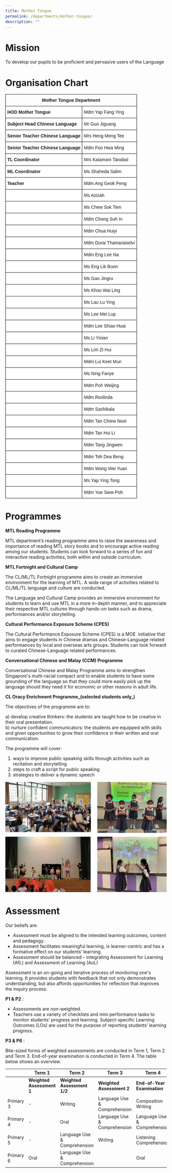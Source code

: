 ```yaml
---
title: Mother Tongue
permalink: /departments/mother-tongue/
description: ""
---
```

# **Mission**
To develop our pupils to be proficient and pervasive users of the Language

# Organisation Chart

<style type="text/css">
.tg  {border-collapse:collapse;border-spacing:0;}
.tg td{border-color:black;border-style:solid;border-width:1px;font-family:Arial, sans-serif;font-size:14px;
  overflow:hidden;padding:10px 5px;word-break:normal;}
.tg th{border-color:black;border-style:solid;border-width:1px;font-family:Arial, sans-serif;font-size:14px;
  font-weight:normal;overflow:hidden;padding:10px 5px;word-break:normal;}
.tg .tg-baqh{text-align:center;vertical-align:top}
.tg .tg-dgl5{background-color:#FFF;font-weight:bold;text-align:left;vertical-align:top}
.tg .tg-ktyi{background-color:#FFF;text-align:left;vertical-align:top}
</style>
<table class="tg">
<thead>
  <tr>
    <th class="tg-baqh" colspan="2"><span style="font-weight:bold">Mother Tongue Department</span></th>
  </tr>
</thead>
<tbody>
  <tr>
    <td class="tg-dgl5">HOD Mother Tongue</td>
    <td class="tg-ktyi">Mdm Yap Fang Ying</td>
  </tr>
	<tr>
    <td class="tg-dgl5">Subject Head Chinese Language</td>
    <td class="tg-ktyi">Mr Guo Jiguang</td>
  </tr>
  <tr>
    <td class="tg-dgl5">Senior Teacher Chinese Language</td>
    <td class="tg-ktyi">Mrs Heng Meng Tee</td>
  </tr>
  <tr>
    <td class="tg-dgl5">Senior Teacher Chinese Language</td>
    <td class="tg-ktyi">Mdm Foo Hwa Ming</td>
  </tr>
  <tr>
    <td class="tg-dgl5">TL Coordinator</td>
    <td class="tg-ktyi">Mrs Kalamani Tanabal</td>
  </tr>
  <tr>
    <td class="tg-dgl5">ML Coordinator</td>
    <td class="tg-ktyi">Ms Shaheda Salim</td>
  </tr>
  <tr>
    <td class="tg-dgl5">Teacher </td>
    <td class="tg-ktyi">Mdm Ang Geok Peng</td>
  </tr>
  <tr>
    <td class="tg-ktyi"> </td>
    <td class="tg-ktyi">Ms Azizah</td>
  </tr>
  <tr>
    <td class="tg-ktyi"> </td>
    <td class="tg-ktyi">Ms Chew Sok Tien</td>
  </tr>
  <tr>
    <td class="tg-ktyi"> </td>
    <td class="tg-ktyi">Mdm Chong Suh In</td>
  </tr>
  <tr>
    <td class="tg-ktyi"> </td>
    <td class="tg-ktyi">Mdm Chua Huiyi</td>
  </tr>
  <tr>
    <td class="tg-ktyi"> </td>
    <td class="tg-ktyi">Mdm Durai Thamaraiselvi </td>
  </tr>
  <tr>
    <td class="tg-ktyi"> </td>
    <td class="tg-ktyi">Mdm Eng Lee Na</td>
  </tr>
  <tr>
    <td class="tg-ktyi"> </td>
    <td class="tg-ktyi">Ms Eng Lik Boon</td>
  </tr>
	  <tr>
    <td class="tg-ktyi"> </td>
    <td class="tg-ktyi">Ms Gao Jingru</td>
  </tr>
  <tr>
    <td class="tg-ktyi"> </td>
    <td class="tg-ktyi">Ms Khoo Wai Ling</td>
  </tr>
	  <tr>
    <td class="tg-ktyi"> </td>
    <td class="tg-ktyi">Ms Lau Lu Ying</td>
  </tr>
  <tr>
    <td class="tg-ktyi"> </td>
    <td class="tg-ktyi">Ms Lee Mei Lup</td>
  </tr>
  <tr>
    <td class="tg-ktyi"> </td>
    <td class="tg-ktyi">Mdm Lee Shiao Huai</td>
  </tr>
  <tr>
    <td class="tg-ktyi"> </td>
    <td class="tg-ktyi">Ms Li Yixian</td>
  </tr>
  <tr>
    <td class="tg-ktyi"> </td>
    <td class="tg-ktyi">Ms Lim Zi Hui</td>
  </tr>
  <tr>
    <td class="tg-ktyi"> </td>
    <td class="tg-ktyi">Mdm Lui Keet Mun</td>
  </tr>
  <tr>
    <td class="tg-ktyi"> </td>
    <td class="tg-ktyi">Ms Ning Fanye</td>
  </tr>
  <tr>
    <td class="tg-ktyi"> </td>
    <td class="tg-ktyi">Mdm Poh Weijing</td>
  </tr>
  <tr>
    <td class="tg-ktyi"> </td>
    <td class="tg-ktyi">Mdm Roslinda</td>
  </tr>
  <tr>
    <td class="tg-ktyi"> </td>
    <td class="tg-ktyi">Mdm Sashikala</td>
  </tr>
  <tr>
    <td class="tg-ktyi"> </td>
    <td class="tg-ktyi">Mdm Tan Chiew Nooi</td>
  </tr>
  <tr>
    <td class="tg-ktyi"> </td>
    <td class="tg-ktyi">Mdm Tan Hui Li</td>
  </tr>
  <tr>
    <td class="tg-ktyi"> </td>
    <td class="tg-ktyi">Mdm Tang Jingwen</td>
  </tr>
  <tr>
    <td class="tg-ktyi"> </td>
    <td class="tg-ktyi">Mdm Toh Dea Beng</td>
  </tr>
  <tr>
    <td class="tg-ktyi"> </td>
    <td class="tg-ktyi">Mdm Wong Wei Yuan</td>
  </tr>
  <tr>
    <td class="tg-ktyi"> </td>
    <td class="tg-ktyi">Ms Yap Ying Tong</td>
  </tr>
  <tr>
    <td class="tg-ktyi"> </td>
    <td class="tg-ktyi">Mdm Yue Siew Poh </td>
  </tr>
</tbody>
</table>

# Programmes

**MTL Reading Programme**

MTL department’s reading programme aims to raise the awareness and importance of reading MTL story books and to encourage active reading among our students. Students can look forward to a series of fun and interactive reading activities, both within and outside curriculum.

**MTL Fortnight and Cultural Camp**

The CL/ML/TL Fortnight programme aims to create an immersive environment for the learning of MTL. A wide range of activities related to CL/ML/TL language and culture are conducted.

The Language and Cultural Camp provides an immersive environment for students to learn and use MTL in a more in-depth manner, and to appreciate their respective MTL cultures through hands-on tasks such as drama, performances and/or storytelling.

**Cultural Performance Exposure Scheme (CPES)**

The Cultural Performance Exposure Scheme (CPES) is a MOE  initiative that aims to engage students in Chinese dramas and Chinese-Language related performances by local and overseas arts groups. Students can look forward to curated Chinese-Language related performances.

**Conversational Chinese and Malay (CCM) Programme**

Conversational Chinese and Malay Programme aims to strengthen Singapore's multi-racial compact and to enable students to have some grounding of the language so that they could more easily pick up the language should they need it for economic or other reasons in adult life. 

**CL Oracy Enrichment Programme_(selected students only_)**

The objectives of the programme are to:

a) develop creative thinkers: the students are taught how to be creative in their oral presentation.  
b) nurture confident communicators: the students are equipped with skills and given opportunities to grow their confidence in their written and oral communication.   

The programme will cover:

1.  ways to improve public speaking skills through activities such as recitation and storytelling
2.  steps to craft a script for public speaking
3.  strategies to deliver a dynamic speech

![](/images/MT1.png)

# Assessment

Our beliefs are:

*   Assessment must be aligned to the intended learning outcomes, content and pedagogy.
*   Assessment facilitates meaningful learning, is learner-centric and has a formative effect on our students’ learning.
*   Assessment should be balanced – integrating Assessment for Learning (AfL) and Assessment of Learning (AoL)

Assessment is an on-going and iterative process of monitoring one's learning. It provides students with feedback that not only demonstrates understanding, but also affords opportunities for reflection that improves the inquiry process.

**P1 & P2** :

*   Assessments are non-weighted.
*   Teachers use a variety of checklists and mini performance tasks to monitor students’ progress and learning. Subject-specific Learning Outcomes (LOs) are used for the purpose of reporting students’ learning progress.

**P3 & P6** :

Bite-sized forms of weighted assessments are conducted in Term 1, Term 2 and Term 3. End-of-year examination is conducted in Term 4. The table below shows an overview.

|               | Term 1    | Term 2 | Term 3 | Term 4 |
| -------- | -------- | -------- | -------- | -------- |
|               |  **Weighted Assessment 1** | **Weighted Assessment 1/2**| **Weighted Assessment 2**| **End-of-Year Examination** |
| Primary 3 | - | Writing | Language Use & Comprehension | Composition Writing |
| Primary 4 | - | Oral | Language Use & Comprehension | Language Use & Comprehension |
| Primary 5 | - | Language Use & Comprehension | Writing | Listening Comprehension |
| Primary 6 | Oral  | Language Use & Comprehension |  | Oral |